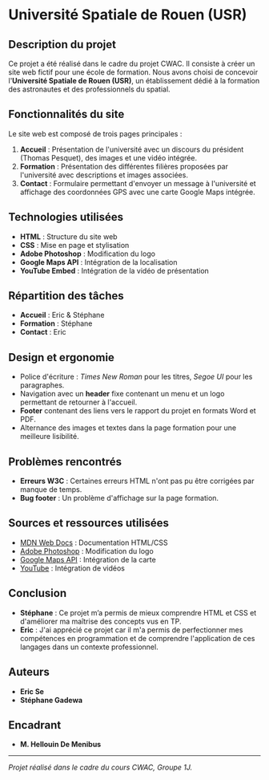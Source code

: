# Université Spatiale de Rouen (USR)

## Description du projet
Ce projet a été réalisé dans le cadre du projet CWAC. Il consiste à créer un site web fictif pour une école de formation. Nous avons choisi de concevoir l'**Université Spatiale de Rouen (USR)**, un établissement dédié à la formation des astronautes et des professionnels du spatial.

## Fonctionnalités du site
Le site web est composé de trois pages principales :

1. **Accueil** : Présentation de l'université avec un discours du président (Thomas Pesquet), des images et une vidéo intégrée.
2. **Formation** : Présentation des différentes filières proposées par l'université avec descriptions et images associées.
3. **Contact** : Formulaire permettant d'envoyer un message à l'université et affichage des coordonnées GPS avec une carte Google Maps intégrée.

## Technologies utilisées
- **HTML** : Structure du site web
- **CSS** : Mise en page et stylisation
- **Adobe Photoshop** : Modification du logo
- **Google Maps API** : Intégration de la localisation
- **YouTube Embed** : Intégration de la vidéo de présentation

## Répartition des tâches
- **Accueil** : Eric & Stéphane
- **Formation** : Stéphane
- **Contact** : Eric

## Design et ergonomie
- Police d'écriture : *Times New Roman* pour les titres, *Segoe UI* pour les paragraphes.
- Navigation avec un **header** fixe contenant un menu et un logo permettant de retourner à l'accueil.
- **Footer** contenant des liens vers le rapport du projet en formats Word et PDF.
- Alternance des images et textes dans la page formation pour une meilleure lisibilité.

## Problèmes rencontrés
- **Erreurs W3C** : Certaines erreurs HTML n'ont pas pu être corrigées par manque de temps.
- **Bug footer** : Un problème d'affichage sur la page formation.

## Sources et ressources utilisées
- [MDN Web Docs](https://developer.mozilla.org/fr/) : Documentation HTML/CSS
- [Adobe Photoshop](https://www.adobe.com/fr/products/photoshop.html) : Modification du logo
- [Google Maps API](https://www.google.com/maps) : Intégration de la carte
- [YouTube](https://www.youtube.com/) : Intégration de vidéos

## Conclusion
- **Stéphane** : Ce projet m’a permis de mieux comprendre HTML et CSS et d'améliorer ma maîtrise des concepts vus en TP.
- **Eric** : J'ai apprécié ce projet car il m'a permis de perfectionner mes compétences en programmation et de comprendre l'application de ces langages dans un contexte professionnel.

## Auteurs
- **Eric Se**
- **Stéphane Gadewa**

## Encadrant
- **M. Hellouin De Menibus**

---
*Projet réalisé dans le cadre du cours CWAC, Groupe 1J.*
